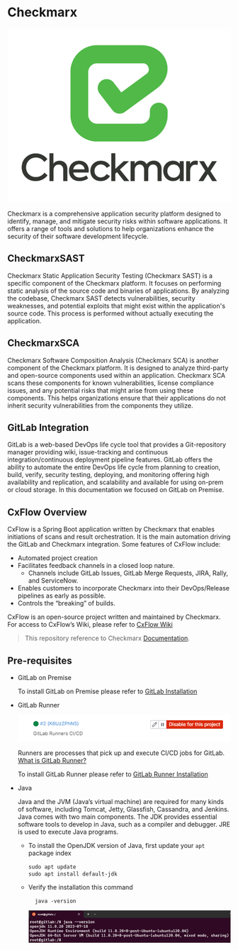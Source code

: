# Checkmarx

![CxLogo](img/CxLogo.png?raw=true)

Checkmarx is a comprehensive application security platform designed to identify, manage, and mitigate security risks within software applications. It offers a range of tools and solutions to help organizations enhance the security of their software development lifecycle.

## CheckmarxSAST

Checkmarx Static Application Security Testing (Checkmarx SAST) is a specific component of the Checkmarx platform. It focuses on performing static analysis of the source code and binaries of applications. By analyzing the codebase, Checkmarx SAST detects vulnerabilities, security weaknesses, and potential exploits that might exist within the application's source code. This process is performed without actually executing the application.

## CheckmarxSCA

Checkmarx Software Composition Analysis (Checkmarx SCA) is another component of the Checkmarx platform. It is designed to analyze third-party and open-source components used within an application. Checkmarx SCA scans these components for known vulnerabilities, license compliance issues, and any potential risks that might arise from using these components. This helps organizations ensure that their applications do not inherit security vulnerabilities from the components they utilize.

## GitLab Integration

GitLab is a web-based DevOps life cycle tool that provides a Git-repository manager providing wiki, issue-tracking and continuous integration/continuous deployment pipeline features. GitLab offers the ability to automate the entire DevOps life cycle from planning to creation, build, verify, security testing, deploying, and monitoring offering high availability and replication, and scalability and available for using on-prem or cloud storage. In this documentation we focused on GitLab on Premise.

## CxFlow Overview

CxFlow is a Spring Boot application written by Checkmarx that enables initiations of scans and result orchestration. It is the main automation driving the GitLab and Checkmarx integration. Some features of CxFlow include:

- Automated project creation
- Facilitates feedback channels in a closed loop nature.
    - Channels include GitLab Issues, GitLab Merge Requests, JIRA, Rally, and ServiceNow.
 - Enables customers to incorporate Checkmarx into their DevOps/Release pipelines as early as possible.
- Controls the “breaking” of builds.

CxFlow is an open-source project written and maintained by Checkmarx. For access to CxFlow’s Wiki, please refer to [CxFlow Wiki](https://github.com/checkmarx-ltd/cx-flow/wiki)

> This repository reference to Checkmarx [Documentation](https://checkmarx.com/resource/documents/en/34965-8218-gitlab-integration.html).

## Pre-requisites
- GitLab on Premise 

    To install GitLab on Premise please refer to [GitLab Installation](https://about.gitlab.com/install/)

- GitLab Runner

    ![GitLabRunner](img/gitlab-runner.png?raw=true)

    Runners are processes that pick up and execute CI/CD jobs for GitLab. [What is GitLab Runner?](https://docs.gitlab.com/runner/)

    To install GitLab Runner please refer to [GitLab Runner Installation](https://docs.gitlab.com/runner/install/)

- Java

    Java and the JVM (Java’s virtual machine) are required for many kinds of software, including Tomcat, Jetty, Glassfish, Cassandra, and Jenkins. Java comes with two main components. The JDK provides essential software tools to develop in Java, such as a compiler and debugger. JRE is used to execute Java programs.

    - To install the OpenJDK version of Java, first update your `apt` package index

        ```
        sudo apt update
        sudo apt install default-jdk
        ```
    - Verify the installation this command
    
            java -version
            
        ![JavaVersion](img/java-v.png?raw=true)
